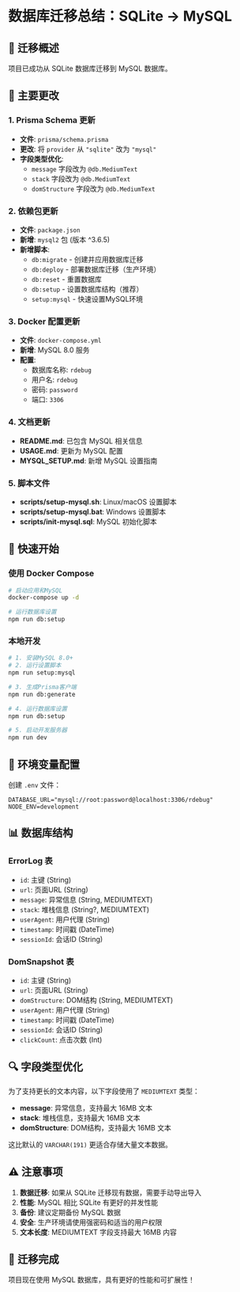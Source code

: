 # 数据库迁移总结：SQLite → MySQL

## 🎯 迁移概述

项目已成功从 SQLite 数据库迁移到 MySQL 数据库。

## 📝 主要更改

### 1. Prisma Schema 更新
- **文件**: `prisma/schema.prisma`
- **更改**: 将 `provider` 从 `"sqlite"` 改为 `"mysql"`
- **字段类型优化**: 
  - `message` 字段改为 `@db.MediumText`
  - `stack` 字段改为 `@db.MediumText`
  - `domStructure` 字段改为 `@db.MediumText`

### 2. 依赖包更新
- **文件**: `package.json`
- **新增**: `mysql2` 包 (版本 ^3.6.5)
- **新增脚本**:
  - `db:migrate` - 创建并应用数据库迁移
  - `db:deploy` - 部署数据库迁移（生产环境）
  - `db:reset` - 重置数据库
  - `db:setup` - 设置数据库结构（推荐）
  - `setup:mysql` - 快速设置MySQL环境

### 3. Docker 配置更新
- **文件**: `docker-compose.yml`
- **新增**: MySQL 8.0 服务
- **配置**:
  - 数据库名称: `rdebug`
  - 用户名: `rdebug`
  - 密码: `password`
  - 端口: `3306`

### 4. 文档更新
- **README.md**: 已包含 MySQL 相关信息
- **USAGE.md**: 更新为 MySQL 配置
- **MYSQL_SETUP.md**: 新增 MySQL 设置指南

### 5. 脚本文件
- **scripts/setup-mysql.sh**: Linux/macOS 设置脚本
- **scripts/setup-mysql.bat**: Windows 设置脚本
- **scripts/init-mysql.sql**: MySQL 初始化脚本

## 🚀 快速开始

### 使用 Docker Compose
```bash
# 启动应用和MySQL
docker-compose up -d

# 运行数据库设置
npm run db:setup
```

### 本地开发
```bash
# 1. 安装MySQL 8.0+
# 2. 运行设置脚本
npm run setup:mysql

# 3. 生成Prisma客户端
npm run db:generate

# 4. 运行数据库设置
npm run db:setup

# 5. 启动开发服务器
npm run dev
```

## 🔧 环境变量配置

创建 `.env` 文件：
```env
DATABASE_URL="mysql://root:password@localhost:3306/rdebug"
NODE_ENV=development
```

## 📊 数据库结构

### ErrorLog 表
- `id`: 主键 (String)
- `url`: 页面URL (String)
- `message`: 异常信息 (String, MEDIUMTEXT)
- `stack`: 堆栈信息 (String?, MEDIUMTEXT)
- `userAgent`: 用户代理 (String)
- `timestamp`: 时间戳 (DateTime)
- `sessionId`: 会话ID (String)

### DomSnapshot 表
- `id`: 主键 (String)
- `url`: 页面URL (String)
- `domStructure`: DOM结构 (String, MEDIUMTEXT)
- `userAgent`: 用户代理 (String)
- `timestamp`: 时间戳 (DateTime)
- `sessionId`: 会话ID (String)
- `clickCount`: 点击次数 (Int)

## 🔍 字段类型优化

为了支持更长的文本内容，以下字段使用了 `MEDIUMTEXT` 类型：

- **message**: 异常信息，支持最大 16MB 文本
- **stack**: 堆栈信息，支持最大 16MB 文本  
- **domStructure**: DOM结构，支持最大 16MB 文本

这比默认的 `VARCHAR(191)` 更适合存储大量文本数据。

## ⚠️ 注意事项

1. **数据迁移**: 如果从 SQLite 迁移现有数据，需要手动导出导入
2. **性能**: MySQL 相比 SQLite 有更好的并发性能
3. **备份**: 建议定期备份 MySQL 数据
4. **安全**: 生产环境请使用强密码和适当的用户权限
5. **文本长度**: MEDIUMTEXT 字段支持最大 16MB 内容

## 🎉 迁移完成

项目现在使用 MySQL 数据库，具有更好的性能和可扩展性！ 